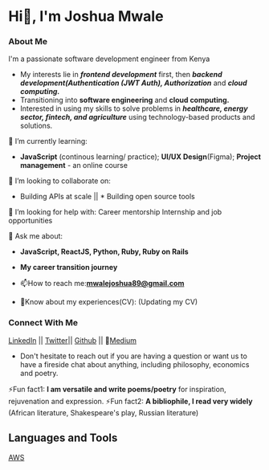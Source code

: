 # Hi👋, I'm Joshua Mwale 

### About Me
I'm a passionate software development engineer from Kenya
* My interests lie in ***frontend development*** first, then ***backend development(Authentication (JWT Auth), Authorization*** and ***cloud computing.***
* Transitioning into **software engineering** and **cloud computing.**
* Interested in using my skills to solve problems in ***healthcare, energy sector, fintech, and agriculture*** using technology-based products and solutions.

🌱 I’m currently learning: 
* **JavaScript** (continous learning/ practice); **UI/UX Design**(Figma); **Project management** - an online course

👯 I’m looking to collaborate on:
* Building APIs at scale || * Building open source tools 
 
🤔 I’m looking for help with:
Career mentorship
Internship and job opportunities
 
💬 Ask me about:
* **JavaScript, ReactJS, Python, Ruby, Ruby on Rails**
* **My career transition journey** 

* 📫How to reach me:**mwalejoshua89@gmail.com**
* 📄Know about my experiences(CV): (Updating my CV)
 
 ### Connect With Me
[LinkedIn](https://www.linkedin.com/in/joshua-mwale-8a8a3557/) || [Twitter](https://twitter.com/joshua_mwale)|| [Github](https://github.com/joshuamwale) || 📝[Medium](https://medium.com/@mwale_josh)
* Don't hesitate to reach out if you are having a question or want us to have a fireside chat about anything, including philosophy, economics and poetry.

⚡Fun fact1: **I am versatile and write poems/poetry** for inspiration, rejuvenation and expression.
⚡Fun fact2: **A bibliophile, I read very widely** (African literature, Shakespeare's play, Russian literature)

## Languages and Tools
[AWS](https://aws.amazon.com/amplify/)


